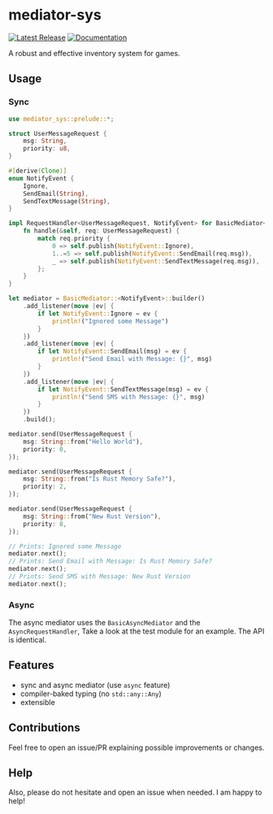 # mediator-sys
[![Latest Release][crates-io-badge]][crates-io-url]
[![Documentation][docs-rs-img]][docs-rs-url]

A robust and effective inventory system for games.

## Usage
### Sync
```rust
use mediator_sys::prelude::*;

struct UserMessageRequest {
    msg: String,
    priority: u8,
}

#[derive(Clone)]
enum NotifyEvent {
    Ignore,
    SendEmail(String),
    SendTextMessage(String),
}

impl RequestHandler<UserMessageRequest, NotifyEvent> for BasicMediator<NotifyEvent> {
    fn handle(&self, req: UserMessageRequest) {
        match req.priority {
            0 => self.publish(NotifyEvent::Ignore),
            1..=5 => self.publish(NotifyEvent::SendEmail(req.msg)),
            _ => self.publish(NotifyEvent::SendTextMessage(req.msg)),
        };
    }
}

let mediator = BasicMediator::<NotifyEvent>::builder()
    .add_listener(move |ev| {
        if let NotifyEvent::Ignore = ev {
            println!("Ignored some Message")
        }
    })
    .add_listener(move |ev| {
        if let NotifyEvent::SendEmail(msg) = ev {
            println!("Send Email with Message: {}", msg)
        }
    })
    .add_listener(move |ev| {
        if let NotifyEvent::SendTextMessage(msg) = ev {
            println!("Send SMS with Message: {}", msg)
        }
    })
    .build();

mediator.send(UserMessageRequest {
    msg: String::from("Hello World"),
    priority: 0,
});

mediator.send(UserMessageRequest {
    msg: String::from("Is Rust Memory Safe?"),
    priority: 2,
});

mediator.send(UserMessageRequest {
    msg: String::from("New Rust Version"),
    priority: 8,
});

// Prints: Ignored some Message
mediator.next();
// Prints: Send Email with Message: Is Rust Memory Safe?
mediator.next();
// Prints: Send SMS with Message: New Rust Version
mediator.next();

```

### Async
The async mediator uses the `BasicAsyncMediator` and the `AsyncRequestHandler`,
Take a look at the test module for an example. The API is identical.

## Features
- sync and async mediator (use `async` feature)
- compiler-baked typing (no `std::any::Any`)
- extensible

## Contributions
Feel free to open an issue/PR explaining possible improvements or changes.

## Help
Also, please do not hesitate and open an issue when needed. I am happy to help!

[crates-io-badge]: https://img.shields.io/crates/v/mediator-sys.svg
[crates-io-url]: https://crates.io/crates/mediator-sys
[docs-rs-img]: https://docs.rs/mediator-sys/badge.svg
[docs-rs-url]: https://docs.rs/mediator-sys
